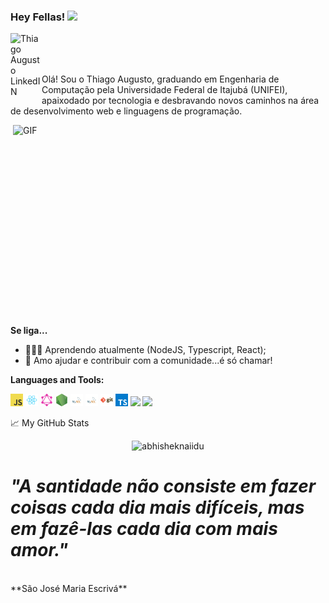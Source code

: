 ### Hey Fellas! <img src="https://media.giphy.com/media/hvRJCLFzcasrR4ia7z/giphy.gif" width="25px">

<a href="https://www.linkedin.com/in/thiago-augusto-b6359b1a3//">
  <img align="left" alt="Thiago Augusto LinkedIN" width="50px" src="https://raw.githubusercontent.com/peterthehan/peterthehan/master/assets/linkedin.svg" />
</a>

<br />
<br />
<br />

Olá! Sou o Thiago Augusto, graduando em Engenharia de Computação pela Universidade Federal de Itajubá (UNIFEI), apaixodado por tecnologia e desbravando novos caminhos na área de desenvolvimento web e linguagens de programação.

  <img align="right" alt="GIF" src="https://giphy.com/embed/Q7SKqn3G97xpmfSOvG" width="500" height="320" />
  
**Se liga...**

- 👨🏽‍💻 Aprendendo atualmente (NodeJS, Typescript, React); 
- 💬 Amo ajudar e contribuir com a comunidade...é só chamar!

**Languages and Tools:**  

<code><img height="20" src="https://raw.githubusercontent.com/github/explore/80688e429a7d4ef2fca1e82350fe8e3517d3494d/topics/javascript/javascript.png"></code>
<code><img height="20" src="https://raw.githubusercontent.com/github/explore/80688e429a7d4ef2fca1e82350fe8e3517d3494d/topics/react/react.png"></code>
<code><img height="20" src="https://raw.githubusercontent.com/github/explore/5c058a388828bb5fde0bcafd4bc867b5bb3f26f3/topics/graphql/graphql.png"></code>
<code><img height="20" src="https://raw.githubusercontent.com/github/explore/80688e429a7d4ef2fca1e82350fe8e3517d3494d/topics/nodejs/nodejs.png"></code>
<code><img height="20" src="https://raw.githubusercontent.com/github/explore/80688e429a7d4ef2fca1e82350fe8e3517d3494d/topics/mysql/mysql.png"></code>
<code><img height="20" src="https://raw.githubusercontent.com/github/explore/80688e429a7d4ef2fca1e82350fe8e3517d3494d/topics/mysql/mysql.png"></code>
<code><img height="20" src="https://raw.githubusercontent.com/github/explore/80688e429a7d4ef2fca1e82350fe8e3517d3494d/topics/git/git.png"></code>
<code><img height="20" src="https://raw.githubusercontent.com/github/explore/80688e429a7d4ef2fca1e82350fe8e3517d3494d/topics/typescript/typescript.png"></code>
<code><img height="20" src="https://user-images.githubusercontent.com/51785898/91358318-ff3ec280-e7c8-11ea-9d80-c8e249594078.png"></code>
<code><img height="20" src="https://user-images.githubusercontent.com/51785898/91357841-3fea0c00-e7c8-11ea-91de-947891a2dec6.png"></code>


📈 My GitHub Stats

<p align="center"> <img src="https://github-readme-stats.vercel.app/api?username=thiagoaugusto-as&show_icons=true&theme=gotham" alt="abhisheknaiidu" />

# **<i>"A santidade não consiste em fazer coisas cada dia mais difíceis, mas em fazê-las cada dia com mais amor."</i>**
</br>
**São José Maria Escrivá**


